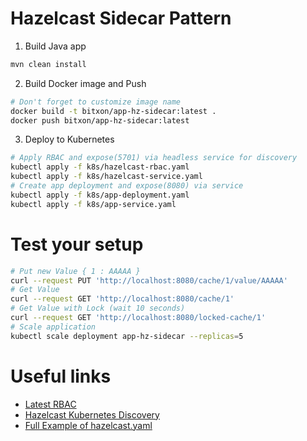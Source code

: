 # Hazelcast Sidecar Pattern

1. Build Java app
```bash
mvn clean install
```

2. Build Docker image and Push
```bash
# Don't forget to customize image name
docker build -t bitxon/app-hz-sidecar:latest .
docker push bitxon/app-hz-sidecar:latest
```

3. Deploy to Kubernetes
```bash
# Apply RBAC and expose(5701) via headless service for discovery
kubectl apply -f k8s/hazelcast-rbac.yaml
kubectl apply -f k8s/hazelcast-service.yaml
# Create app deployment and expose(8080) via service
kubectl apply -f k8s/app-deployment.yaml
kubectl apply -f k8s/app-service.yaml
```


# Test your setup
```bash
# Put new Value { 1 : AAAAA }
curl --request PUT 'http://localhost:8080/cache/1/value/AAAAA'
# Get Value
curl --request GET 'http://localhost:8080/cache/1'
# Get Value with Lock (wait 10 seconds)
curl --request GET 'http://localhost:8080/locked-cache/1'
# Scale application
kubectl scale deployment app-hz-sidecar --replicas=5
```

# Useful links

- [Latest RBAC](https://raw.githubusercontent.com/hazelcast/hazelcast-kubernetes/master/rbac.yaml)
- [Hazelcast Kubernetes Discovery](https://github.com/hazelcast/hazelcast-kubernetes)
- [Full Example of hazelcast.yaml](https://github.com/hazelcast/hazelcast/blob/master/hazelcast/src/main/resources/hazelcast-full-example.yaml)
